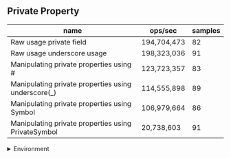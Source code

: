 ## Private Property

|name|ops/sec|samples|
|-|-|-|
|Raw usage private field|194,704,473|82|
|Raw usage underscore usage|198,323,036|91|
|Manipulating private properties using #|123,723,357|83|
|Manipulating private properties using underscore(_)|114,555,898|89|
|Manipulating private properties using Symbol|106,979,664|86|
|Manipulating private properties using PrivateSymbol|20,738,603|91|


<details>
<summary>Environment</summary>

* __Machine:__ linux x64 | 2 vCPUs | 6.8GB Mem
* __Run:__ Tue Oct 24 2023 17:10:54 GMT+0000 (Coordinated Universal Time)
</details>

<!--
{"environment":{"platform":"linux","arch":"x64","cpus":2,"totalMemory":6.7597503662109375},"benchmarks":[{"name":"Raw usage private field","opsSec":194704473.0440749,"samples":6},{"name":"Raw usage underscore usage","opsSec":198323036.18544707,"samples":8},{"name":"Manipulating private properties using #","opsSec":123723356.7964314,"samples":11},{"name":"Manipulating private properties using underscore(_)","opsSec":114555897.59113681,"samples":7},{"name":"Manipulating private properties using Symbol","opsSec":106979663.50869668,"samples":8},{"name":"Manipulating private properties using PrivateSymbol","opsSec":20738603.17155252,"samples":7}]}-->
